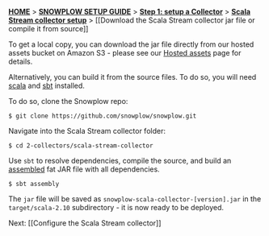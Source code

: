 [**HOME**](Home) > [**SNOWPLOW SETUP GUIDE**](Setting-up-Snowplow) > [**Step 1: setup a Collector**](Setting-up-a-Collector) > [**Scala Stream collector setup**](setting-up-the-Scala-Stream-collector) > [[Download the Scala Stream collector jar file or compile it from source]]

To get a local copy, you can download the jar file directly from our hosted assets bucket on Amazon S3 - please see our [Hosted assets][s3-download] page for details.

Alternatively, you can build it from the source files. To do so, you will need [scala][scala] and [sbt][sbt] installed. 

To do so, clone the Snowplow repo:

	$ git clone https://github.com/snowplow/snowplow.git

Navigate into the Scala Stream collector folder:

	$ cd 2-collectors/scala-stream-collector

Use `sbt` to resolve dependencies, compile the source, and build an [assembled][assembly] fat JAR file with all dependencies.

	$ sbt assembly

The `jar` file will be saved as `snowplow-scala-collector-[version].jar` in the `target/scala-2.10` subdirectory - it is now ready to be deployed.

Next: [[Configure the Scala Stream collector]]

[s3-download]: https://github.com/snowplow/snowplow/wiki/Hosted-assets
[scala]: http://scala-lang.org/
[sbt]: http://www.scala-sbt.org/
[assembly]: https://github.com/softprops/assembly-sbt
